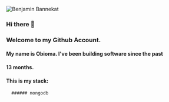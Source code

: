 ![Benjamin Bannekat](https://upload.wikimedia.org/wikipedia/commons/5/56/Tiger.50.jpg)

### Hi there 👋

### Welcome to my Github Account.
#### My name is Obioma. I've been building software since the past
#### 13 months.
#### This is my stack:
      ###### mongodb   




<!--
**ObiomaIkpe/ObiomaIkpe** is a ✨ _special_ ✨ repository because its `README.md` (this file) appears on your GitHub profile.

Here are some ideas to get you started:

- 🔭 I’m currently working on ...
- 🌱 I’m currently learning ...
- 👯 I’m looking to collaborate on ...
- 🤔 I’m looking for help with ...
- 💬 Ask me about ...
- 📫 How to reach me: ...
- 😄 Pronouns: ...
- ⚡ Fun fact: ...
-->
